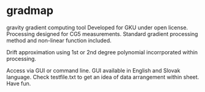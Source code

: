 # gradmap
gravity gradient computing tool
Developed for GKU under open license. Processing designed for CG5 measurements.
Standard gradient processing method and non-linear function included.

Drift approximation using 1st or 2nd degree polynomial incorrporated within processing.

Access via GUI or command line. GUI available in English and Slovak language.
Check testfile.txt to get an idea of data arrangement within sheet.
Have fun.
